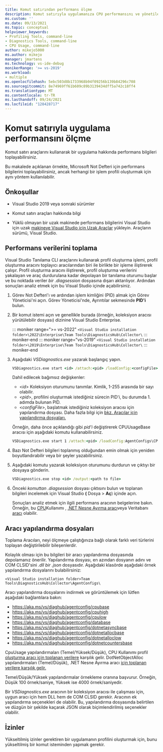 ```yaml
---
title: Komut satırından performans ölçme
description: Komut satırıyla uygulamanıza CPU performansını ve yönetilen bellek kullanımını ölçün.
ms.custom: ''
ms.date: 09/13/2021
ms.topic: conceptual
helpviewer_keywords:
- Profiling Tools, command-line
- Diagnostics Tools, command-line
- CPU Usage, command-line
author: mikejo5000
ms.author: mikejo
manager: jmartens
ms.technology: vs-ide-debug
monikerRange: '>= vs-2019'
ms.workload:
- multiple
ms.openlocfilehash: 5ebc503d8b1733968b94f09256b139b84296c708
ms.sourcegitcommit: 8e74969ff61b609c89b3139434dff5a742c18ff4
ms.translationtype: MT
ms.contentlocale: tr-TR
ms.lasthandoff: 09/24/2021
ms.locfileid: "128428717"
---
```

# <a name="measure-application-performance-from-the-command-line"></a>Komut satırıyla uygulama performansını ölçme

Komut satırı araçlarını kullanarak bir uygulama hakkında performans bilgileri toplayabilirsiniz.

Bu makalede açıklanan örnekte, Microsoft Not Defteri için performans bilgilerini toplayabilirsiniz, ancak herhangi bir işlem profili oluşturmak için aynı yöntem kullanılabilir.

## <a name="prerequisites"></a>Önkoşullar

* Visual Studio 2019 veya sonraki sürümler

* Komut satırı araçları hakkında bilgi

* Yüklü olmayan bir uzak makinede performans bilgilerini Visual Studio için uzak [makineye Visual Studio için Uzak Araçlar](https://visualstudio.microsoft.com/downloads#remote-tools-for-visual-studio-2019) yükleyin. Araçların sürümü, Visual Studio.

## <a name="collect-performance-data"></a>Performans verilerini toplama

Visual Studio Tanılama CLI araçlarını kullanarak profil oluşturma işlemi, profil oluşturma aracını toplayıcı aracılarından biri ile birlikte bir işleme iliştirerek çalışır. Profil oluşturma aracını iliştirerek, profil oluşturma verilerini yakalayan ve araç durdurulana kadar depolayan bir tanılama oturumu başlar ve bu noktada veriler *bir .diagsession* dosyasına dışarı aktarılıyor. Ardından sonuçları analiz etmek için bu Visual Studio içinde açabilirsiniz.

1. Görev Not Defteri'ı ve ardından işlem kimliğini (PID) almak için Görev Yöneticisi'ni açın. Görev Yöneticisi'nde, Ayrıntılar sekmesinde **PID'i** bulun.

1. Bir komut istemi açın ve genellikle burada (örneğin, koleksiyon aracısı yürütülebilir dosyası) dizinine Visual Studio Enterprise.

   ::: moniker range=">= vs-2022"
   ```<Visual Studio installation folder>\2022\Enterprise\Team Tools\DiagnosticsHub\Collector\```
   ::: moniker-end
   ::: moniker range="vs-2019"
   ```<Visual Studio installation folder>\2019\Enterprise\Team Tools\DiagnosticsHub\Collector\```
   ::: moniker-end

1. Aşağıdaki *VSDiagnostics.exe* yazarak başlangıç yapın.

   ```cmd
   VSDiagnostics.exe start <id> /attach:<pid> /loadConfig:<configFile>
   ```

   Dahil edilecek bağımsız değişkenler:

   * \<*id*> Koleksiyon oturumunu tanımlar. Kimlik, 1-255 arasında bir sayı olabilir.
   * \<*pid*>, profilini oluşturmak istediğiniz sürecin PID'i, bu durumda 1. adımda bulunan PID.
   * \<*configFile*>, başlatmak istediğiniz koleksiyon aracısı için yapılandırma dosyası. Daha fazla bilgi için [bkz. Aracılar için yapılandırma dosyaları.](#config_file)

   Örneğin, daha önce açıklandığı gibi *pid'i* değiştirerek CPUUsageBase aracısı için aşağıdaki komutu kullanabilirsiniz.

   ```cmd
   VSDiagnostics.exe start 1 /attach:<pid> /loadConfig:AgentConfigs\CPUUsageLow.json
   ```

1. Bazı Not Defteri bilgileri toplanmış olduğundan emin olmak için yeniden boyutlandırabilir veya bir şeyler yazabilirsiniz.

1. Aşağıdaki komutu yazarak koleksiyon oturumunu durdurun ve çıktıyı bir dosyaya gönderin.

   ```cmd
   VSDiagnostics.exe stop <id> /output:<path to file>
   ```

1. Önceki *komuttan .diagsession* dosyası çıktısını bulun ve toplanan bilgileri incelemek için Visual Studio **(** Dosya  >  **Aç**) içinde açın.

   Sonuçları analiz etmek için ilgili performans aracının belgelerine bakın. Örneğin, bu [CPU](../profiling/cpu-usage.md)Kullanımı , [.NET Nesne Ayırma aracı](../profiling/dotnet-alloc-tool.md)veya Veritabanı [aracı](../profiling/analyze-database.md) olabilir.

## <a name="agent-configuration-files"></a><a name="config_file"></a> Aracı yapılandırma dosyaları

Toplama Aracıları, neyi ölçmeye çalıştığınıza bağlı olarak farklı veri türlerini toplayan değiştirilebilir bileşenlerdir.

Kolaylık olması için bu bilgileri bir aracı yapılandırma dosyasında depolamanız önerilir. Yapılandırma dosyası, en azından dosyanın adını ve COM CLSID'sini *.dll* *bir .json* dosyasıdır. Aşağıdaki klasörde aşağıdaki örnek yapılandırma dosyalarını bulabilirsiniz:

```<Visual Studio installation folder>Team Tools\DiagnosticsHub\Collector\AgentConfigs\```

Aracı yapılandırma dosyalarını indirmek ve görüntülemek için lütfen aşağıdaki bağlantılara bakın:

- https://aka.ms/vs/diaghub/agentconfig/cpubase
- https://aka.ms/vs/diaghub/agentconfig/cpuhigh
- https://aka.ms/vs/diaghub/agentconfig/cpulow
- https://aka.ms/vs/diaghub/agentconfig/database
- https://aka.ms/vs/diaghub/agentconfig/dotnetasyncbase
- https://aka.ms/vs/diaghub/agentconfig/dotnetallocbase
- https://aka.ms/vs/diaghub/agentconfig/dotnetalloclow
- https://aka.ms/vs/diaghub/agentconfig/dotnetcountersbase

CpuUsage yapılandırmaları (Temel/Yüksek/Düşük), CPU Kullanımı profil [oluşturma aracı için toplanan verilere](../profiling/cpu-usage.md) karşılık gelir.
DotNetObjectAlloc yapılandırmaları (Temel/Düşük), .NET Nesne Ayırma aracı [için toplanan verilere karşılık gelir.](../profiling/dotnet-alloc-tool.md)

Temel/Düşük/Yüksek yapılandırmalar örnekleme oranına başvurur. Örneğin, Düşük 100 örnek/saniye, Yüksek ise 4000 örnek/saniyedir.

Bir *VSDiagnostics.exe* aracının bir koleksiyon aracısı ile çalışması için, uygun aracı için hem DLL hem de COM CLSID gerekir. Aracının ek yapılandırma seçenekleri de olabilir. Bu, yapılandırma dosyasında belirtilen ve düzgün bir şekilde kaçarak JSON olarak biçimlendirilmiş seçenekler olabilir.

## <a name="permissions"></a>İzinler

Yükseltilmiş izinler gerektiren bir uygulamanın profilini oluşturmak için, bunu yükseltilmiş bir komut isteminden yapmak gerekir.

